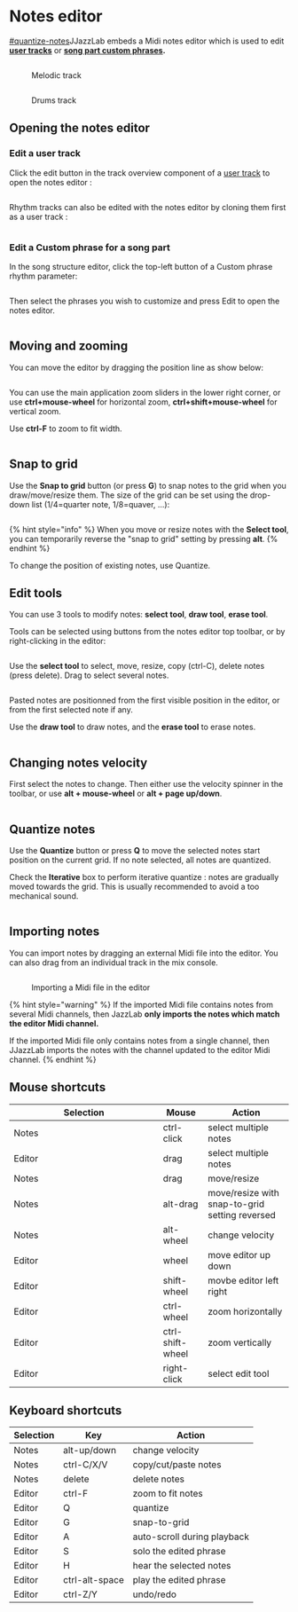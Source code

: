 # Notes editor

[#quantize-notes](notes-editor.md#quantize-notes "mention")JJazzLab embeds a Midi notes editor which is used to edit [**user tracks**](mix-console.md#user-tracks) or [**song part custom phrases**](notes-editor.md#edit-a-custom-phrase-for-a-song-part)**.**

<figure><img src="../.gitbook/assets/2023-12-31 23_11_42-JJazzLab  4.0.2.png" alt=""><figcaption><p>Melodic track</p></figcaption></figure>

<figure><img src="../.gitbook/assets/2024-01-01 00_06_53-JJazzLab  4.0.2.png" alt=""><figcaption><p>Drums track</p></figcaption></figure>

## Opening the notes editor

### Edit a user track

Click the edit button in the track overview component of a [user track](mix-console.md#user-tracks) to open the notes editor :

<figure><img src="../.gitbook/assets/2023-12-31 22_02_16-JJazzLab  4.0.2.png" alt=""><figcaption></figcaption></figure>

Rhythm tracks can also be edited with the notes editor by cloning them first as a user track :

<figure><img src="../.gitbook/assets/2023-12-31 21_58_28-JJazzLab  4.0.2.png" alt=""><figcaption></figcaption></figure>

### Edit a Custom phrase for a song part

In the song structure editor, click the top-left button of a Custom phrase rhythm parameter:

<figure><img src="../.gitbook/assets/2024-01-05 12_40_44-JJazzLab  4.0.2.png" alt=""><figcaption></figcaption></figure>

Then select the phrases you wish to customize and press Edit to open the notes editor.

<figure><img src="../.gitbook/assets/2024-01-05 11_52_05-Customize phrases for song part _A_ - bars 1..8 (1).png" alt=""><figcaption></figcaption></figure>

## Moving and zooming

You can move the editor by dragging the position line as show below:

<figure><img src="../.gitbook/assets/2024-01-01 00_12_51-JJazzLab  4.0.2.png" alt=""><figcaption></figcaption></figure>

You can use the main application zoom sliders in the lower right corner, or use **ctrl+mouse-wheel** for horizontal zoom, **ctrl+shift+mouse-wheel** for vertical zoom.&#x20;

Use **ctrl-F** to zoom to fit width.

<figure><img src="../.gitbook/assets/2023-12-31 23_37_35-JJazzLab  4.0.2.png" alt=""><figcaption></figcaption></figure>

## Snap to grid

Use the **Snap to grid** button (or press **G**) to snap notes to the grid when you draw/move/resize them. The size of the grid can be set using the drop-down list (1/4=quarter note, 1/8=quaver, ...):

<figure><img src="../.gitbook/assets/2023-12-31 23_20_16-JJazzLab  4.0.2.png" alt=""><figcaption></figcaption></figure>

{% hint style="info" %}
When you move or resize notes with the **Select tool**, you can temporarily reverse the "snap to grid" setting by pressing **alt**.
{% endhint %}

To change the position of existing notes, use Quantize.

## Edit tools

You can use 3 tools to modify notes: **select tool**, **draw tool**, **erase tool**.&#x20;

Tools can be selected using buttons from the notes editor top toolbar, or by right-clicking in the editor:

<figure><img src="../.gitbook/assets/2023-12-31 23_14_25-JJazzLab  4.0.2.png" alt=""><figcaption></figcaption></figure>

Use the **select tool** to select, move, resize, copy (ctrl-C), delete notes (press delete). Drag to select several notes.

<figure><img src="../.gitbook/assets/2023-12-31 23_25_52-JJazzLab  4.0.2.png" alt=""><figcaption></figcaption></figure>

Pasted notes are positionned from the first visible position in the editor, or from the first selected note if any.

Use the **draw tool** to draw notes, and the **erase tool** to erase notes.

<figure><img src="../.gitbook/assets/2024-01-01 00_16_08-JJazzLab  4.0.2.png" alt=""><figcaption></figcaption></figure>

## Changing notes velocity

First select the notes to change. Then either use the velocity spinner in the toolbar, or use **alt + mouse-wheel** or **alt + page up/down**.

<figure><img src="../.gitbook/assets/2023-12-31 23_29_11-JJazzLab  4.0.2.png" alt=""><figcaption></figcaption></figure>

## Quantize notes

Use the **Quantize** button or press **Q** to move the selected notes start position on the current grid. If no note selected, all notes are quantized.

Check the **Iterative** box to perform iterative quantize : notes are gradually moved towards the grid. This is usually recommended to avoid a too mechanical sound.

<figure><img src="../.gitbook/assets/2024-01-01 00_28_31-JJazzLab  4.0.2.png" alt=""><figcaption></figcaption></figure>

## Importing notes

You can import notes by dragging an external Midi file into the editor. You can also drag from an individual track in the mix console.

<figure><img src="../.gitbook/assets/2023-12-31 22_54_43-JJazzLab  4.0.2.png" alt=""><figcaption><p>Importing a Midi file in the editor</p></figcaption></figure>

{% hint style="warning" %}
If the imported Midi file contains notes from several Midi channels, then JazzLab **only imports the notes which match the editor Midi channel.**&#x20;

If the imported Midi file only contains notes from a single channel, then JJazzLab imports the notes with the channel updated to the editor Midi channel.
{% endhint %}

## Mouse shortcuts

<table data-header-hidden><thead><tr><th width="253.33333333333331">Selection</th><th>Mouse</th><th>Action</th></tr></thead><tbody><tr><td>Notes</td><td>ctrl-click </td><td>select multiple notes</td></tr><tr><td>Editor</td><td>drag</td><td>select multiple notes</td></tr><tr><td>Notes</td><td>drag</td><td>move/resize</td></tr><tr><td>Notes</td><td>alt-drag</td><td>move/resize with snap-to-grid setting reversed</td></tr><tr><td>Notes</td><td>alt-wheel</td><td>change velocity</td></tr><tr><td>Editor</td><td>wheel</td><td>move editor up down</td></tr><tr><td>Editor</td><td>shift-wheel</td><td>movbe editor left right</td></tr><tr><td>Editor</td><td>ctrl-wheel</td><td>zoom horizontally</td></tr><tr><td>Editor</td><td>ctrl-shift-wheel</td><td>zoom vertically</td></tr><tr><td>Editor</td><td>right-click</td><td>select edit tool</td></tr></tbody></table>

## Keyboard shortcuts

| Selection | Key            | Action                      |
| --------- | -------------- | --------------------------- |
| Notes     | alt-up/down    | change velocity             |
| Notes     | ctrl-C/X/V     | copy/cut/paste notes        |
| Notes     | delete         | delete notes                |
| Editor    | ctrl-F         | zoom to fit notes           |
| Editor    | Q              | quantize                    |
| Editor    | G              | snap-to-grid                |
| Editor    | A              | auto-scroll during playback |
| Editor    | S              | solo the edited phrase      |
| Editor    | H              | hear the selected notes     |
| Editor    | ctrl-alt-space | play the edited phrase      |
| Editor    | ctrl-Z/Y       | undo/redo                   |

